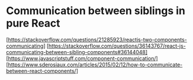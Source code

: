 # Communication between siblings in pure React

[https://stackoverflow.com/questions/21285923/reactjs-two-components-communicating]
[https://stackoverflow.com/questions/36143767/react-js-communicating-between-sibling-components#36144048]
[https://www.javascriptstuff.com/component-communication/]
[https://www.sderosiaux.com/articles/2015/02/12/how-to-communicate-between-react-components/]
